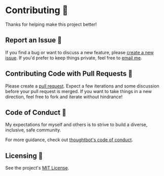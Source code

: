 # Contributing 👫

Thanks for helping make this project better!

## Report an Issue 🐛

If you find a bug or want to discuss a new feature, please [create a new issue](https://github.com/tatethurston/request-fns/issues). If you'd prefer to keep things private, feel free to [email me](mailto:tatethurston@gmail.com?subject=request-fns).

## Contributing Code with Pull Requests 🎁

Please create a [pull request](https://github.com/tatethurston/request-fns/pulls). Expect a few iterations and some discussion before your pull request is merged. If you want to take things in a new direction, feel free to fork and iterate without hindrance!

## Code of Conduct 🧐

My expectations for myself and others is to strive to build a diverse, inclusive, safe community.

For more guidance, check out [thoughtbot's code of conduct](https://thoughtbot.com/open-source-code-of-conduct).

## Licensing 📃

See the project's [MIT License](https://github.com/tatethurston/request-fns/blob/master/LICENSE).
